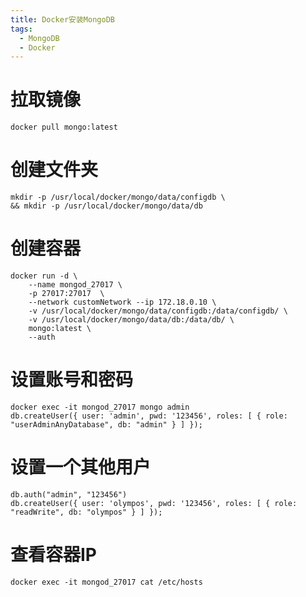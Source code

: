 ```yaml
---
title: Docker安装MongoDB
tags:
  - MongoDB
  - Docker
---
```


# 拉取镜像
~~~shell
docker pull mongo:latest
~~~

# 创建文件夹
~~~shell
mkdir -p /usr/local/docker/mongo/data/configdb \
&& mkdir -p /usr/local/docker/mongo/data/db
~~~

# 创建容器
~~~shell
docker run -d \
    --name mongod_27017 \
    -p 27017:27017  \
    --network customNetwork --ip 172.18.0.10 \
    -v /usr/local/docker/mongo/data/configdb:/data/configdb/ \
    -v /usr/local/docker/mongo/data/db:/data/db/ \
    mongo:latest \
    --auth 
~~~

# 设置账号和密码
~~~shell
docker exec -it mongod_27017 mongo admin
db.createUser({ user: 'admin', pwd: '123456', roles: [ { role: "userAdminAnyDatabase", db: "admin" } ] });	
~~~

# 设置一个其他用户
~~~shell
db.auth("admin", "123456")
db.createUser({ user: 'olympos', pwd: '123456', roles: [ { role: "readWrite", db: "olympos" } ] });
~~~

# 查看容器IP
~~~shell
docker exec -it mongod_27017 cat /etc/hosts
~~~

	 
